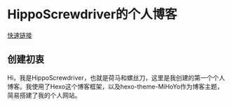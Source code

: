 # HippoScrewdriver的个人博客

[快速链接](https://hipposcrewdriver.github.io/)

## 创建初衷

Hi，我是HippoScrewdriver，也就是荷马和螺丝刀，这里是我创建的第一个个人博客。我使用了Hexo这个博客框架，以及hexo-theme-MiHoYo作为博客主题，简易搭建了我的个人网站。